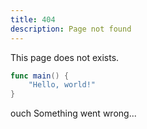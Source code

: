 ```yaml
---
title: 404
description: Page not found
---
```


This page does not exists.

```swift
func main() {
    "Hello, world!"
}
```

ouch Something went wrong...

